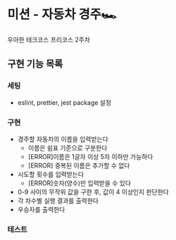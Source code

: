 # 미션 - 자동차 경주🏎️

우아한 테크코스 프리코스 2주차

## 구현 기능 목록

### 세팅

- eslint, prettier, jest package 설정

### 구현

- 경주할 자동차의 이름을 입력받는다
  - 이름은 쉼표 기준으로 구분한다
  - [ERROR]이름은 1글자 이상 5자 이하만 가능하다
  - [ERROR] 중복된 이름은 추가할 수 없다
- 시도할 횟수를 입력받는다
  - [ERROR]숫자(양수)만 입력받을 수 있다
- 0-9 사이의 무작위 값을 구한 후, 값이 4 이상인지 판단한다
- 각 차수별 실행 결과를 출력한다
- 우승자를 출력한다

### 테스트
